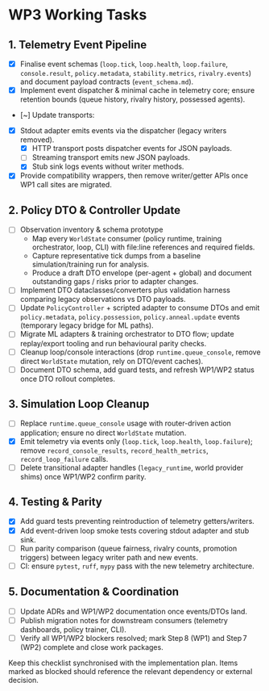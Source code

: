 # WP3 Working Tasks

## 1. Telemetry Event Pipeline
- [x] Finalise event schemas (`loop.tick`, `loop.health`, `loop.failure`, `console.result`, `policy.metadata`, `stability.metrics`, `rivalry.events`) and document payload contracts (`event_schema.md`).
- [x] Implement event dispatcher & minimal cache in telemetry core; ensure retention bounds (queue history, rivalry history, possessed agents).
- [~] Update transports:
- [x] Stdout adapter emits events via the dispatcher (legacy writers removed).
  - [x] HTTP transport posts dispatcher events for JSON payloads.
  - [ ] Streaming transport emits new JSON payloads.
  - [x] Stub sink logs events without writer methods.
- [x] Provide compatibility wrappers, then remove writer/getter APIs once WP1 call sites are migrated.

## 2. Policy DTO & Controller Update
- [ ] Observation inventory & schema prototype
  - Map every `WorldState` consumer (policy runtime, training orchestrator, loop, CLI) with file:line references and required fields.
  - Capture representative tick dumps from a baseline simulation/training run for analysis.
  - Produce a draft DTO envelope (per-agent + global) and document outstanding gaps / risks prior to adapter changes.
- [ ] Implement DTO dataclasses/converters plus validation harness comparing legacy observations vs DTO payloads.
- [ ] Update `PolicyController` + scripted adapter to consume DTOs and emit `policy.metadata`, `policy.possession`, `policy.anneal.update` events (temporary legacy bridge for ML paths).
- [ ] Migrate ML adapters & training orchestrator to DTO flow; update replay/export tooling and run behavioural parity checks.
- [ ] Cleanup loop/console interactions (drop `runtime.queue_console`, remove direct `WorldState` mutation, rely on DTO/event caches).
- [ ] Document DTO schema, add guard tests, and refresh WP1/WP2 status once DTO rollout completes.

## 3. Simulation Loop Cleanup
- [ ] Replace `runtime.queue_console` usage with router-driven action application; ensure no direct `WorldState` mutation.
- [x] Emit telemetry via events only (`loop.tick`, `loop.health`, `loop.failure`); remove `record_console_results`, `record_health_metrics`, `record_loop_failure` calls.
- [ ] Delete transitional adapter handles (`legacy_runtime`, world provider shims) once WP1/WP2 confirm parity.

## 4. Testing & Parity
- [x] Add guard tests preventing reintroduction of telemetry getters/writers.
- [x] Add event-driven loop smoke tests covering stdout adapter and stub sink.
- [ ] Run parity comparison (queue fairness, rivalry counts, promotion triggers) between legacy writer path and new events.
- [ ] CI: ensure `pytest`, `ruff`, `mypy` pass with the new telemetry architecture.

## 5. Documentation & Coordination
- [ ] Update ADRs and WP1/WP2 documentation once events/DTOs land.
- [ ] Publish migration notes for downstream consumers (telemetry dashboards, policy trainer, CLI).
- [ ] Verify all WP1/WP2 blockers resolved; mark Step 8 (WP1) and Step 7 (WP2) complete and close work packages.

Keep this checklist synchronised with the implementation plan. Items marked as blocked should reference the relevant dependency or external decision.
